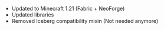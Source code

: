 * Updated to Minecraft 1.21 (Fabric + NeoForge)
* Updated libraries
* Removed Iceberg compatibility mixin (Not needed anymore)
